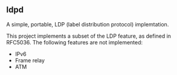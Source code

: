 ldpd
---
A simple, portable, LDP (label distribution protocol) implemtation. 

This project implements a subset of the LDP feature, as defined in RFC5036. The following features are not implemented:

- IPv6
- Frame relay
- ATM